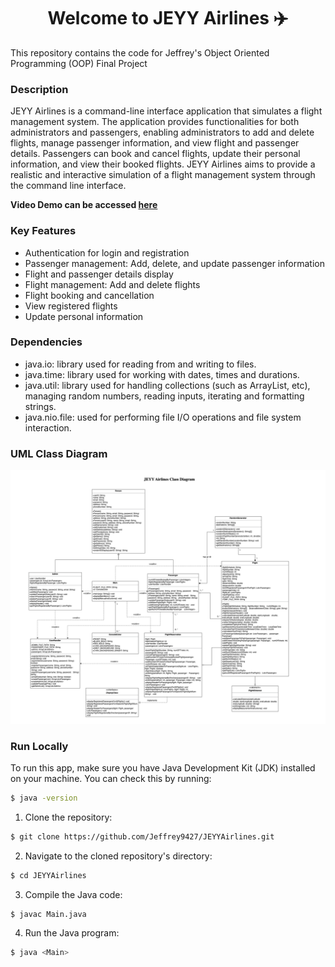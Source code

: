 <h1 align="center">Welcome to JEYY Airlines ✈️</h1>

This repository contains the code for Jeffrey's Object Oriented Programming (OOP) Final Project

### Description

JEYY Airlines is a command-line interface application that simulates a flight management system. The application provides functionalities for both administrators and passengers, enabling administrators to add and delete flights, manage passenger information, and view flight and passenger details. Passengers can book and cancel flights, update their personal information, and view their booked flights. JEYY Airlines aims to provide a realistic and interactive simulation of a flight management system through the command line interface.

**Video Demo can be accessed <u>here</u>**

### Key Features

- Authentication for login and registration
- Passenger management: Add, delete, and update passenger information
- Flight and passenger details display
- Flight management: Add and delete flights
- Flight booking and cancellation
- View registered flights
- Update personal information

### Dependencies

- java.io: library used for reading from and writing to files.
- java.time: library used for working with dates, times and durations.
- java.util: library used for handling collections (such as ArrayList, etc), managing random numbers, reading inputs, iterating and formatting strings. 
- java.nio.file: used for performing file I/O operations and file system interaction. 

### UML Class Diagram

![UMLClassDiagram](/assets/UMLClassDiagram.png)

### Run Locally

To run this app, make sure you have Java Development Kit (JDK) installed on your machine. You can check this by running: 

```bash
$ java -version
```

1. Clone the repository: 

```bash
$ git clone https://github.com/Jeffrey9427/JEYYAirlines.git
```

2. Navigate to the cloned repository's directory: 

```bash
$ cd JEYYAirlines
```

3. Compile the Java code: 

```bash
$ javac Main.java
```

4. Run the Java program: 

```bash
$ java <Main>
```

